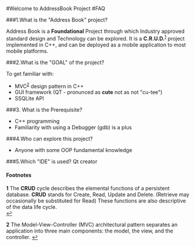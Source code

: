 #Welcome to AddressBook Project
#FAQ

###1.What is the "Address Book" project?

Address Book is a **Foundational** Project through which Industry approved standard design and Technology can be explored.
It is a **C.R.U.D.**<sup id="acr">[1](#crud)</sup> project 
implemented in C++, and can be deployed as a mobile application to 
most mobile platforms.

###2.What is the "GOAL" of the project?

To get familiar with: 
 - MVC<sup id="acr2">[2](#mvc)</sup> design pattern in C++
 - GUI framework (QT - pronunced as **cute** not as not  "cu-tee")
 - SSQLite API
		  
		  
###3. What is the Prerequisite?
 - C++ programming
 - Familiarity with using a Debugger (gdb) is a plus

###4.Who can explore this project?
 - Anyone with some OOP fundamental knowledge

###5.Which "IDE"  is used?
	Qt creator


#### Footnotes
<b id="crud">1</b> 
The **CRUD** cycle describes the elemental functions of a persistent database. 
**CRUD** stands for Create, Read, Update and Delete. 
(Retrieve may occasionally be substituted for Read) 
These functions are also descriptive of the data life cycle.  
[↩](#acr)

<b id="mvc">2</b>
The Model-View-Controller (MVC) architectural pattern separates an application into three main components: the model, the view, and the controller. 
[↩](#acr2)


	
